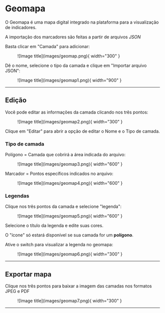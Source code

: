 # Geomapa 

O Geomapa é uma mapa digital integrado na plataforma para a visualização de indicadores.

A importação dos marcadores são feitas a partir de arquivos _JSON_ 

Basta clicar em "Camada" para adicionar:

<figure markdown="span">
![Image title](images/geomap.png){ width="300" }
</figure>

Dê o nome, selecione o tipo da camada e clique em "Importar arquivo JSON":

<figure markdown="span">
![Image title](images/geomap1.png){ width="900" }
</figure>

---

## Edição

Você pode editar as informações da camada clicando nos três pontos:

<figure markdown="span">
![Image title](images/geomap2.png){ width="300" }
</figure>

Clique em "Editar" para abrir a opção de editar o Nome e o Tipo de camada.


### Tipo de camada

Polígono = Camada que cobrirá a área indicada do arquivo:

<figure markdown="span">
![Image title](images/geomap3.png){ width="600" }
</figure>

Marcador = Pontos específicos indicados no arquivo:

<figure markdown="span">
![Image title](images/geomap4.png){ width="600" }
</figure>


### Legendas

Clique nos três pontos da camada e selecione "legenda":

<figure markdown="span">
![Image title](images/geomap5.png){ width="600" }
</figure>

Selecione o título da legenda e edite suas cores.  

O "ícone" só estará disponível se sua camada for um **polígono**.

Ative o switch para visualizar a legenda no geomapa:

<figure markdown="span">
![Image title](images/geomap6.png){ width="300" }
</figure>

---

## Exportar mapa 

Clique nos três pontos para baixar a imagem das camadas nos formatos JPEG e PDF 

<figure markdown="span">
![Image title](images/geomap7.png){ width="300" }
</figure>

---
